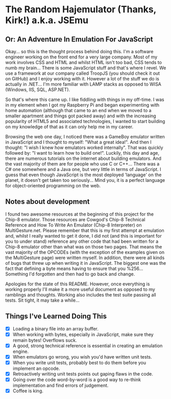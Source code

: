 The Random Hajemulator (Thanks, Kirk!) a.k.a. JSEmu
===================================================

Or: An Adventure In Emulation For JavaScript
--------------------------------------------

Okay... so this is the thought process behind doing this. I'm a software engineer working on the front end
for a very large company. Most of my work involves CSS and HTML and whilst HTML isn't too bad, CSS tends
to numb my brain... There is some JavaScript stuff and that's where I revel. We use a framework at our
company called TroopJS (you should check it out on GitHub) and I enjoy working with it. However a lot of
the stuff we do is actually in .NET... I'm more familiar with LAMP stacks as opposed to WISA (Windows, IIS,
SQL, ASP.NET).

So that's where this came up. I like fiddling with things in my off-time. I was in my element when I got my
Raspberry Pi and began experimenting with home automation (although that came to an end when we moved to
a smaller apartment and things got packed away) and with the increasing popularity of HTML5 and associated
technologies, I wanted to start building on my knowledge of that as it can only help me in my career.

Browsing the web one day, I noticed there was a GameBoy emulator written in JavaScript and I thought to
myself: "What a great idea!". And then I thought: "I wish I knew how emulators worked internally". That was
quickly followed by: "I want to learn how to build one!". Luckily, this day and age, there are numerous
tutorials on the internet about building emulators. And the vast majority of them are for people who use
C or C++... There was a C# one somewhere and a Java one, but very little in terms of JavaScript. I guess
that even though JavaScript is the most deployed 'language' on the planet, it doesn't get taken too
seriously... Mind you, it is a perfect language for object-oriented programming on the web.

Notes about development
-----------------------

I found two awesome resources at the beginning of this project for the Chip-8 emulator. Those resources are Cowgod's
Chip-8 Technical Reference and How To Write An Emulator (Chip-8 Interpreter) on MultiGesture.net. Please remember that
this is my first attempt at emulation and, whilst I really wanted to get it done, I did not (and this is important for
you to under stand) reference any other code that had been written for a Chip-8 emulator other than what was on those
two pages. That means the vast majority of the OPCODEs (with the exception of the examples given on the MultiGesture
page) were written myself. In addition, there were all kinds of bugs that threw up when writing it in JavaScript. The
biggest one was the fact that defining a byte means having to ensure that you %256... Something I'd forgotten and then
had to go back and change.

Apologies for the state of this README. However, once everything is working properly I'll make it a more useful
document as opposed to my ramblings and thoughts. Working also includes the test suite passing all tests. Sit tight, it
may take a while...

Things I've Learned Doing This
------------------------------

- [x] Loading a binary file into an array buffer.
- [x] When working with bytes, especially in JavaScript, make sure they remain bytes! Overflows suck.
- [x] A good, strong technical reference is essential in creating an emulation engine.
- [x] When emulators go wrong, you wish you'd have written unit tests.
- [x] When you write unit tests, probably best to do them before you implement an opcode.
- [x] Retroactively writing unit tests points out gaping flaws in the code.
- [x] Going over the code word-by-word is a good way to re-think implementation and find errors of judgement.
- [x] Coffee is king.
